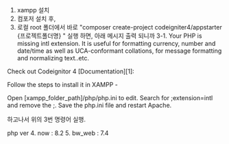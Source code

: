 1. xampp 설치
2. 컴포저 설치 후,
3. 로컬 root 폴더에서 바로  "composer create-project codeigniter4/appstarter {프로젝트폴더명} " 실행 하면, 아래 메시지 출력 되니까
3-1. Your PHP is missing intl extension. It is useful for formatting currency, number and date/time as well as UCA-conformant collations, for message formatting and normalizing text..etc.

Check out Codeignitor 4 [Documentation][1]:

Follow the steps to install it in XAMPP -

Open [xampp_folder_path]/php/php.ini to edit.
Search for ;extension=intl and remove the ;.
Save the php.ini file and restart Apache.

하고나서 위의 3번 명령어 실행. 

php ver
4. now : 8.2
5. bw_web : 7.4